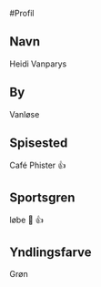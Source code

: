 #Profil

## Navn
Heidi Vanparys

## By
Vanløse

## Spisested
Café Phister :+1:

## Sportsgren
løbe :runner: :+1:

## Yndlingsfarve
Grøn
